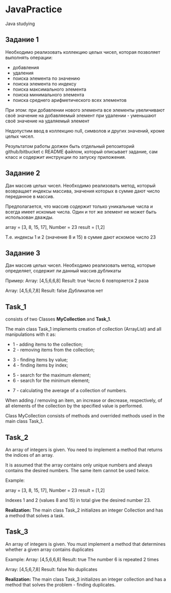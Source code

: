 # JavaPractice
Java studying


## Задание 1
 
Необходимо реализовать коллекцию целых чисел, которая позволяет выполнять операции:
- добавления
- удаления
- поиска элемента по значению
- поиска элемента по индексу
- поиска максимального элемента
- поиска минимального элемента
- поиска среднего арифметического всех элементов

При этом:
при добавлении нового элемента все элементы увеличивают своё значение на добавляемый элемент
при удалении - уменьшают своё значение на удаляемый элемент

Недопустим ввод в коллекцию null, символов и других значений, кроме целых чисел.


Результатом работы должен быть отдельный репозиторий github/bitbucket с README файлом, который описывает задание,
сам класс и содержит инструкции по запуску приложения.


## Задание 2

Дан массив целых чисел. Необходимо реализовать метод, который возвращает индексы массива, значения которых в сумме дают число переданное в массив.

Предполагается, что массив содержит только уникальные числа и всегда имеет искомые числа.
Один и тот же элемент не может быть использован дважды.

array = [3, 8, 15, 17], Number = 23
result = [1,2]

Т.е. индексы 1 и 2 (значение 8 и 15) в сумме дают искомое число 23


## Задание 3

Дан массив целых чисел.
Необходимо реализовать метод, которые определяет, содержит ли данный массив дубликаты

Пример:
Array: [4,5,6,6,8]
Result: true
Число 6 повторяется 2 раза

Array: [4,5,6,7,8]
Result: false
Дубликатов нет


##   Task_1 
consists of two Classes **MyCollection** and **Task_1**.

The main class Task_1 implements creation of collection (ArrayList) and all manipulations with it as:
+ 1 - adding items to the collection;
+ 2 - removing items from the collection;
- 3 - finding items by value;
- 4 - finding items by index;
+ 5 - search for the maximum element;
+ 6 - search for the minimum element;
- 7 - calculating the average of a collection of numbers.

When adding / removing an item, an increase or decrease, respectively, 
of all elements of the collection by the specified value is performed.

Class MyCollection consists of methods and overrided methods used in the main class Task_1.


##   Task_2
An array of integers is given. You need to implement a method that returns the indices of an array.

It is assumed that the array contains only unique numbers and always contains the desired numbers.
The same item cannot be used twice.

Example:

array = [3, 8, 15, 17], Number = 23
result = [1,2]

Indexes 1 and 2 (values 8 and 15) in total give the desired number 23.

**Realization:**
The main class Task_2 initializes an integer Collection and has a method that solves a task.


##   Task_3
An array of integers is given.
You must implement a method that determines whether a given array contains duplicates

Example:
Array: [4,5,6,6,8]
Result: true
The number 6 is repeated 2 times

Array: [4,5,6,7,8]
Result: false
No duplicates

**Realization:**
The main class Task_3 initializes an integer collection and has a method that solves the problem - finding duplicates.
